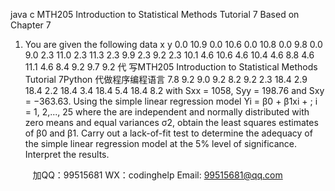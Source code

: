 java c
MTH205 Introduction to Statistical Methods
Tutorial 7
Based on Chapter 7
1. You are given the following data
x                                   y
0.0                            10.9
0.0                            10.6
0.0                            10.8
0.0                            9.8
0.0                            9.0
2.3                            11.0
2.3                            11.3
2.3                            9.9
2.3                            9.2
2.3                            10.1
4.6                            10.6
4.6                            10.4
4.6                            8.8
4.6                            11.1
4.6                            8.4
9.2                            9.7
9.2           代 写MTH205 Introduction to Statistical Methods Tutorial 7Python
代做程序编程语言                 7.8
9.2                            9.0
9.2                            8.2
9.2                            2.3
18.4                           2.9
18.4                           2.2
18.4                           3.4
18.4                           5.4
18.4                           8.2
with Sxx = 1058, Syy = 198.76 and Sxy = −363.63. Using the simple linear regression model
Yi = β0 + β1xi +    ; i = 1, 2,..., 25
where the  are independent and normally distributed with zero means and equal variances σ2, obtain the least squares estimates of β0 and β1. Carry out a lack-of-fit test to determine the adequacy of the simple linear regression model at the 5% level of significance. Interpret the results.

         
加QQ：99515681  WX：codinghelp  Email: 99515681@qq.com
